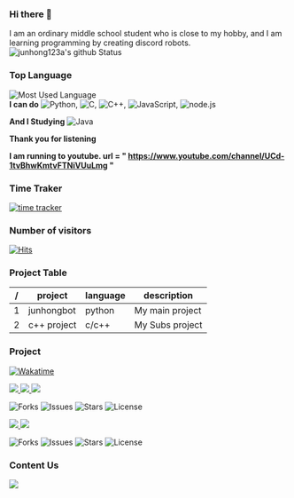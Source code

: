 ### Hi there 👋
I am an ordinary middle school student who is close to my hobby, and I am learning programming by creating discord robots.
![junhong123a's github Status](https://github-readme-stats.vercel.app/api?username=junhong123a&count_private=true&show_icons=true&theme=tokyonight)
### Top Language
![Most Used Language](https://github-readme-stats.vercel.app/api/top-langs/?username=junhong123a&theme=tokyonight&layout=compact)<br/>
**I can do**
![Python](https://img.shields.io/badge/Python3-3776AB?style=for-the-badge&logo=python&logoColor=fff),
![C](https://img.shields.io/badge/C-A8B9CC?style=for-the-badge&logo=C&logoColor=000),
![C++](https://img.shields.io/badge/C++-0059CC?style=for-the-badge&logo=c%2B%2B&logoColor=fff),
![JavaScript](https://img.shields.io/badge/JavaSprict-F7DF1E?style=for-the-badge&logo=javascript&logoColor=000),
![node.js](https://img.shields.io/badge/Node.JS-339933?style=for-the-badge&logo=node.js&logoColor=fff)

**And I Studying**
![Java](https://img.shields.io/badge/Java-339933?style=for-the-badge&logo=java&logoColor=fff)

**Thank you for listening**

**I am running to youtube. url = " https://www.youtube.com/channel/UCd-1tvBhwKmtvFTNiVUuLmg "**

### Time Traker
[![time tracker](https://wakatime.com/badge/github/junhong123a/jbot.svg)](https://wakatime.com/badge/github/junhong123a/jbot)

### Number of visitors
[![Hits](https://hits.seeyoufarm.com/api/count/incr/badge.svg?url=https%3A%2F%2Fgithub.com%2Fjunhong123a%2Fhitcounter&count_bg=%2385CFFF&title_bg=%23555555&icon=fontawesome.svg&icon_color=%23E7E7E7&title=Visitors+todays%2Ftotal&edge_flat=false)](https://hits.seeyoufarm.com)

### Project Table
| / | project     | language | description     |
|---|-------------|----------|-----------------|
| 1 | junhongbot  | python   | My main project |
| 2 | c++ project | c/c++    | My Subs project |

### Project
[![Wakatime](https://github-readme-stats.vercel.app/api/wakatime?username=junhong123a&theme=tokyonight)](https://wakatime.com/@junhong123a)<br/>

<a href="https://discord.com/api/oauth2/authorize?client_id=503502157925056514&permissions=8&scope=bot">
  <img src="https://blogpfthumb-phinf.pstatic.net/MjAyMTAxMzBfNiAg/MDAxNjExOTM1ODg0NDM2.YLJ9Rc2ldZ_2CU-hamL-hD_Zmf5xemMlXKo7eFk6O2Qg.adO9Pe00lk3h-vYjjGKSXz2OCPegGIb8xqXm6NOltbgg.PNG.junhong123a/Screenshot_1.png?type=w161">
</a>

<a href="https://discord.com/api/oauth2/authorize?client_id=503502157925056514&permissions=8&scope=bot">
  <img src="https://img.shields.io/badge/Discord%20Bot-7289DA?style=for-the-badge">
<a href="https://github.com/junhong123a/jbot">
  <img src="https://img.shields.io/badge/Github-181717?style=for-the-badge&logo=github">
 </a>
  
![Forks](https://img.shields.io/github/forks/junhong123a/jbot)
![Issues](https://img.shields.io/github/issues/junhong123a/jbot)
![Stars](https://img.shields.io/github/stars/junhong123a/jbot)
![License](https://img.shields.io/github/license/junhong123a/jbot)

<a href="https://github.com/junhong123a/c-project">
  <img src="https://img.shields.io/badge/c-339933?style=for-the-badge&logo=c&logoColor=fff">
</a>

<a href="https://github.com/junhong123a/c-project">
  <img src="https://img.shields.io/badge/Github-181717?style=for-the-badge&logo=github">
 </a>
 
![Forks](https://img.shields.io/github/forks/junhong123a/c-project)
![Issues](https://img.shields.io/github/issues/junhong123a/c-project)
![Stars](https://img.shields.io/github/stars/junhong123a/c-project)
![License](https://img.shields.io/github/license/junhong123a/c-project)

### Content Us
<a href="mailto:junhong123a@naver.com">
  <img src="https://img.shields.io/badge/Mail-junhong123a@naver.com-0080aa?style=for-the-badge&logo=naver">
</a>

